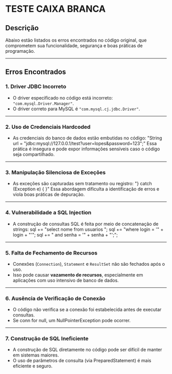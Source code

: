 # TESTE CAIXA BRANCA

## Descrição

Abaixo estão listados os erros encontrados no código original, que comprometem sua funcionalidade, segurança e boas práticas de programação.

---

## Erros Encontrados

### 1. **Driver JDBC Incorreto**

- O driver especificado no código está incorreto: `"com.mysql.Driver.Manager"`.
- O driver correto para MySQL é `"com.mysql.cj.jdbc.Driver"`.

---

### 2. **Uso de Credenciais Hardcoded**

- As credenciais do banco de dados estão embutidas no código:
    "String url = "jdbc:mysql://127.0.0.1/test?user=lopes&password=123";"
    Essa prática é insegura e pode expor informações sensíveis caso o código seja compartilhado.

---

### 3. **Manipulação Silenciosa de Exceções**

- As exceções são capturadas sem tratamento ou registro:
    "} catch (Exception e) { }"
    Essa abordagem dificulta a identificação de erros e viola boas práticas de depuração.

---

### 4. **Vulnerabilidade a SQL Injection**

- A construção de consultas SQL é feita por meio de concatenação de strings:
  sql += "select nome from usuarios ";
  sql += "where login = '" + login + "'";
  sql += " and senha = '" + senha + "';";

---

### 5. **Falta de Fechamento de Recursos**

- Conexões (`Connection`), `Statement` e `ResultSet` não são fechados após o uso.
- Isso pode causar **vazamento de recursos**, especialmente em aplicações com uso intensivo de banco de dados.

---

### 6. **Ausência de Verificação de Conexão**

- O código não verifica se a conexão foi estabelecida antes de executar consultas.
- Se conn for null, um NullPointerException pode ocorrer.

---

### 7. **Construção de SQL Ineficiente**
- A construção de SQL diretamente no código pode ser difícil de manter em sistemas maiores.
- O uso de parâmetros de consulta (via PreparedStatement) é mais eficiente e seguro.
